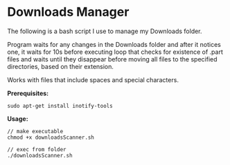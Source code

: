 # Downloads Manager
The following is a bash script I use to manage my Downloads folder.

Program waits for any changes in the Downloads folder and after it notices one, it waits for 10s before executing loop that checks for existence of .part files and waits until they disappear before moving all files to the specified directories, based on their extension.

Works with files that include spaces and special characters.

**Prerequisites:**

```
sudo apt-get install inotify-tools
```

**Usage:**

```
// make executable
chmod +x downloadsScanner.sh

// exec from folder
./downloadsScanner.sh
```

